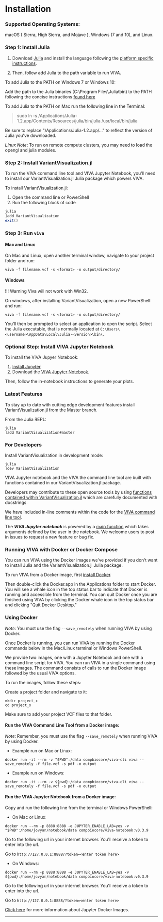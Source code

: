 # Installation

### Supported Operating Systems:

macOS ( Sierra, High Sierra, and Mojave ), Windows (7 and 10), and Linux.

### Step 1: Install Julia

1. Download [Julia]("https://julialang.org/downloads/") and install the language following the [platform specific instructions](https://julialang.org/downloads/platform.html).

2. Then, follow add Julia to the path variable to run VIVA.

To add Julia to the PATH on Windows 7 or Windows 10:

Add the path to the Julia binaries (C:\Program Files\Julia\bin) to the PATH following the concise instructions [found here](https://www.java.com/en/download/help/path.xml)

To add Julia to the PATH on Mac run the following line in the Terminal:

> sudo ln -s /Applications/Julia-1.2.app/Contents/Resources/julia/bin/julia /usr/local/bin/julia

Be sure to replace "/Applications/Julia-1.2.app/..." to reflect the version of Julia you've downloaded.


*Linux Note*: To run on remote compute clusters, you may need to load the opengl and julia modules.


### Step 2: Install VariantVisualization.jl

To run the VIVA command line tool and VIVA Jupyter Notebook, you'll need to install our VariantVisualization.jl Julia package which powers VIVA.

To install VariantVisualization.jl:

1. Open the command line or PowerShell
2. Run the following block of code

```julia
julia
]add VariantVisualization
exit()
```
### Step 3: Run `viva`

#### Mac and Linux

On Mac and Linux, open another terminal window, navigate to your project folder and run:

```shell
viva -f filename.vcf -s <format> -o output/directory/
```

#### Windows

!!! Warning
    Viva will not work with Win32.

On windows, after installing VariantVisualization, open a new PowerShell and run:
```shell
viva -f filename.vcf -s <format> -o output/directory/
```

You'll then be prompted to select an application to open the script. Select the Julia executable, that is normally located
at `C:\Users\<username>\AppData\Local\Julia-<version>\bin\`.



### Optional Step: Install VIVA Jupyter Notebook

To install the VIVA Jupyer Notebook:

1. [Install Jupyter](https://jupyter.org/install)
2. Download the [VIVA Jupyter Notebook](https://github.com/compbiocore/VariantVisualization.jl/blob/master/VIVA.ipynb).

Then, follow the in-notebook instructions to generate your plots.

### Latest Features

To stay up to date with cutting edge development features install VariantVisualization.jl from the Master branch.

From the Julia REPL:

```shell
julia
]add VariantVisualization#master
```

### For Developers

Install VariantVisualization in development mode:
```shell
julia
]dev VariantVisualization
```

VIVA Jupyter notebook and the VIVA the command line tool are built with functions contained in our VariantVisualization.jl package.

Developers may contribute to these open source tools by using [functions contained within VariantVisualization.jl](https://github.com/compbiocore/VariantVisualization.jl/tree/master/src/) which are carefully documented with docstrings.

We have included in-line comments within the code for the [VIVA command line tool](https://github.com/compbiocore/VariantVisualization.jl/tree/master/viva).

The ***VIVA Jupyter notebook*** is powered by a [main function](https://github.com/compbiocore/VariantVisualization.jl/tree/master/src/new_notebook_utils.jl) which takes arguments defined by the user in the notebook. We welcome users to post in issues to request a new feature or bug fix.


### Running VIVA with Docker or Docker Compose

You can run VIVA using the Docker images we've provided if you don't want to install Julia and the VariantVisualization.jl Julia package.

To run VIVA from a Docker image, first [install Docker](https://docs.docker.com/install/).

Then double-click the Docker.app in the Applications folder to start Docker. You will see a whale icon in the top status bar to indicate that Docker is running and accessible from the terminal. You can quit Docker once you are finished using VIVA by clicking the Docker whale icon in the top status bar and clicking "Quit Docker Desktop."

### Using Docker

*Note*: You must use the flag `--save_remotely` when running VIVA by using Docker.

Once Docker is running, you can run VIVA by running the Docker commands below in the Mac/Linux terminal or Windows PowerShell.

We provide two images, one with a Jupyter Notebook and one with a command line script for VIVA. You can run VIVA in a single command using these images. The command consists of calls to run the Docker image followed by the usual VIVA options.

To run the images, follow these steps:

Create a project folder and navigate to it:
```shell
mkdir project_x
cd project_x
```

Make sure to add your project VCF files to that folder.


#### Run the VIVA Command Line Tool from a Docker image:

*Note*: Remember, you must use the flag `--save_remotely` when running VIVA by using Docker.

- Example run on Mac or Linux:
```shell
docker run -it --rm -v "$PWD":/data compbiocore/viva-cli viva --save_remotely -f file.vcf -s pdf -o output
```

- Example run on Windows:
```shell
docker run -it --rm -v ${pwd}:/data compbiocore/viva-cli viva --save_remotely -f file.vcf -s pdf -o output
```


#### Run the VIVA Jupyter Notebook from a Docker image:

Copy and run the following line from the terminal or Windows PowerShell:

- On Mac or Linux:
```shell
docker run --rm -p 8888:8888 -e JUPYTER_ENABLE_LAB=yes -v "$PWD":/home/jovyan/notebook/data compbiocore/viva-notebook:v0.3.9
```

Go to the following url in your internet browser. You'll receive a token to enter into the url.

Go to `http://127.0.0.1:8888/?token=<enter token here>`

- On Windows:
```shell
docker run --rm -p 8888:8888 -e JUPYTER_ENABLE_LAB=yes -v ${pwd}:/home/jovyan/notebook/data compbiocore/viva-notebook:v0.3.9
```

Go to the following url in your internet browser. You'll receive a token to enter into the url.

Go to `http://127.0.0.1:8888/?token=<enter token here>`

[Click here](https://jupyter-docker-stacks.readthedocs.io/en/latest/index.html) for more information about Jupyter Docker Images.


-----
